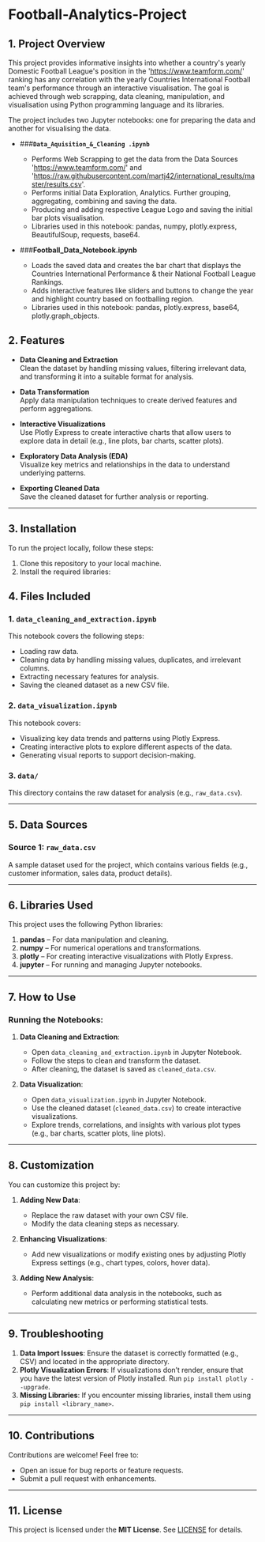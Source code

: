 # Football-Analytics-Project

## 1. Project Overview
This project provides informative insights into whether a country's yearly Domestic Football League's position in the 'https://www.teamform.com/' ranking has any correlation with the yearly Countries International Football team's performance through an interactive visualisation.
The goal is achieved through web scrapping, data cleaning, manipulation, and visualisation using Python programming language and its libraries. 

The project includes two Jupyter notebooks: one for preparing the data and another for visualising the data.  
- ###**`Data_Aquisition_&_Cleaning .ipynb`** 
  - Performs Web Scrapping to get the data from the Data Sources 'https://www.teamform.com/' and 'https://raw.githubusercontent.com/martj42/international_results/master/results.csv'.
  - Performs initial Data Exploration, Analytics. Further grouping, aggregating, combining and saving the data.
  - Producing and adding respective League Logo and saving the initial bar plots visualisation.
  - Libraries used in this notebook: pandas, numpy, plotly.express, BeautifulSoup, requests, base64.
    
- ###**Football_Data_Notebook.ipynb** 
  - Loads the saved data and creates the bar chart that displays the Countries International Performance & their National Football League Rankings.
  - Adds interactive features like sliders and buttons to change the year and highlight country based on footballing region.
  - Libraries used in this notebook: pandas, plotly.express, base64, plotly.graph_objects.

## 2. Features

- **Data Cleaning and Extraction**  
  Clean the dataset by handling missing values, filtering irrelevant data, and transforming it into a suitable format for analysis.

- **Data Transformation**  
  Apply data manipulation techniques to create derived features and perform aggregations.

- **Interactive Visualizations**  
  Use Plotly Express to create interactive charts that allow users to explore data in detail (e.g., line plots, bar charts, scatter plots).

- **Exploratory Data Analysis (EDA)**  
  Visualize key metrics and relationships in the data to understand underlying patterns.

- **Exporting Cleaned Data**  
  Save the cleaned dataset for further analysis or reporting.

---

## 3. Installation

To run the project locally, follow these steps:

1. Clone this repository to your local machine.
2. Install the required libraries:

## 4. Files Included

### 1. `data_cleaning_and_extraction.ipynb`  
This notebook covers the following steps:
- Loading raw data.
- Cleaning data by handling missing values, duplicates, and irrelevant columns.
- Extracting necessary features for analysis.
- Saving the cleaned dataset as a new CSV file.

### 2. `data_visualization.ipynb`  
This notebook covers:
- Visualizing key data trends and patterns using Plotly Express.
- Creating interactive plots to explore different aspects of the data.
- Generating visual reports to support decision-making.

### 3. `data/`  
This directory contains the raw dataset for analysis (e.g., `raw_data.csv`).

---

## 5. Data Sources

### Source 1: `raw_data.csv`  
A sample dataset used for the project, which contains various fields (e.g., customer information, sales data, product details).

---

## 6. Libraries Used

This project uses the following Python libraries:

1. **pandas** – For data manipulation and cleaning.  
2. **numpy** – For numerical operations and transformations.  
3. **plotly** – For creating interactive visualizations with Plotly Express.  
4. **jupyter** – For running and managing Jupyter notebooks.

---

## 7. How to Use

### Running the Notebooks:

1. **Data Cleaning and Extraction**:
   - Open `data_cleaning_and_extraction.ipynb` in Jupyter Notebook.
   - Follow the steps to clean and transform the dataset.
   - After cleaning, the dataset is saved as `cleaned_data.csv`.

2. **Data Visualization**:
   - Open `data_visualization.ipynb` in Jupyter Notebook.
   - Use the cleaned dataset (`cleaned_data.csv`) to create interactive visualizations.
   - Explore trends, correlations, and insights with various plot types (e.g., bar charts, scatter plots, line plots).

---

## 8. Customization

You can customize this project by:

1. **Adding New Data**:  
   - Replace the raw dataset with your own CSV file.
   - Modify the data cleaning steps as necessary.

2. **Enhancing Visualizations**:  
   - Add new visualizations or modify existing ones by adjusting Plotly Express settings (e.g., chart types, colors, hover data).

3. **Adding New Analysis**:  
   - Perform additional data analysis in the notebooks, such as calculating new metrics or performing statistical tests.

---

## 9. Troubleshooting

1. **Data Import Issues**: Ensure the dataset is correctly formatted (e.g., CSV) and located in the appropriate directory.
2. **Plotly Visualization Errors**: If visualizations don’t render, ensure that you have the latest version of Plotly installed. Run `pip install plotly --upgrade`.
3. **Missing Libraries**: If you encounter missing libraries, install them using `pip install <library_name>`.

---

## 10. Contributions

Contributions are welcome! Feel free to:

- Open an issue for bug reports or feature requests.
- Submit a pull request with enhancements.

---

## 11. License

This project is licensed under the **MIT License**. See [LICENSE](LICENSE) for details.
